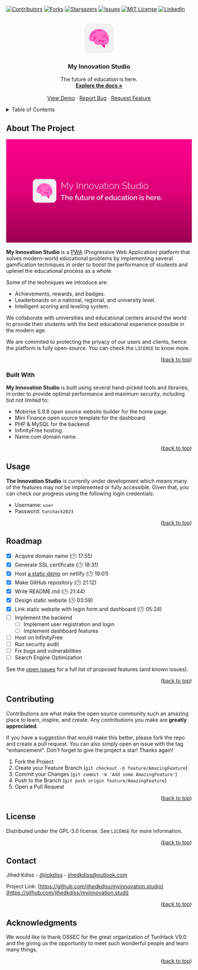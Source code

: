 <a name="readme-top"></a>

[![Contributors][contributors-shield]][contributors-url]
[![Forks][forks-shield]][forks-url]
[![Stargazers][stars-shield]][stars-url]
[![Issues][issues-shield]][issues-url]
[![MIT License][license-shield]][license-url]
[![LinkedIn][linkedin-shield]][linkedin-url]

<br />
<div align="center">
  <a href="https://github.com/jihedkdiss/myinnovation.studio">
    <img src="images/Logo.png" alt="Logo" width="80" height="80">
  </a>

  <h3 align="center">My Innovation Studio</h3>

  <p align="center">
    The future of education is here.
    <br />
    <a href="#about-the-project"><strong>Explore the docs »</strong></a>
    <br />
    <br />
    <a href="https://myinnovation.studio">View Demo</a>
    ·
    <a href="https://github.com/jihedkdiss/myinnovation.studio/issues">Report Bug</a>
    ·
    <a href="https://github.com/jihedkdiss/myinnovation.studio/issues">Request Feature</a>
  </p>
</div>

<details>
  <summary>Table of Contents</summary>
  <ol>
    <li>
      <a href="#about-the-project">About The Project</a>
      <ul>
        <li><a href="#built-with">Built With</a></li>
      </ul>
    </li>
    <li><a href="#usage">Usage</a></li>
    <li><a href="#roadmap">Roadmap</a></li>
    <li><a href="#contributing">Contributing</a></li>
    <li><a href="#license">License</a></li>
    <li><a href="#contact">Contact</a></li>
    <li><a href="#acknowledgments">Acknowledgments</a></li>
  </ol>
</details>

## About The Project

[![Product Name Screen Shot][product-screenshot]](https://myinnovation.studio)

**My Innovation Studio** is a [PWA](https://web.dev/articles/what-are-pwas) (Progressive Web Application) platform that solves modern-world educational problems by implementing several gamification techniques in order to boost the performance of students and uplevel the educational process as a whole.

 Some of the techniques we introduce are:
* Achievements, rewards, and badges.
* Leaderboards on a national, regional, and university level.
* Intelligent scoring and leveling system.

We collaborate with universities and educational centers around the world to provide their students with the best educational experience possible in the modern age.

We are commited to protecting the privacy of our users and clients, hence the platform is fully open-source. You can check the `LICENSE` to know more.

<p align="right">(<a href="#readme-top">back to top</a>)</p>

### Built With

**My Innovation Studio** is built using several hand-picked tools and libraries, in order to provide optimal performance and maximum security, including but not limited to:

* Mobirise 5.9.8 open source website builder for the home page.
* Mini Finance open source template for the dashboard.
* PHP & MySQL for the backend.
* InfinityFree hosting.
* Name.com domain name.

<p align="right">(<a href="#readme-top">back to top</a>)</p>

## Usage

**The Innovation Studio** is currently under development which means many of the features may not be implemented or fully accessible. Given that, you can check our progress using the following login credentials:
* Username: `user`
* Password: `tunihack2023`

<p align="right">(<a href="#readme-top">back to top</a>)</p>

## Roadmap
- [x] Acquire domain name (🕒 17:55)
- [x] Generate SSL certificate (🕒 18:31)
- [x] Host [a static demo](https://myinnovationstudio.netlify.app) on netlify (🕒 19:01)
- [x] Make GitHub repository (🕒 21:12)
- [x] Write README.md (🕒 21:44)
- [x] Design static website (🕒 03:59)
- [x] Link static website with login form and dashboard (🕒 05:24)
- [ ] Implement the backend
    - [ ] Implement user registration and login
    - [ ] Implement dashboard features
- [ ] Host on InfinityFree
- [ ] Run security audit
- [ ] Fix bugs and vulnerabilities
- [ ] Search Engine Optimization

See the [open issues](https://github.com/jihedkdiss/myinnovation.studio/issues) for a full list of proposed features (and known issues).

<p align="right">(<a href="#readme-top">back to top</a>)</p>

## Contributing

Contributions are what make the open source community such an amazing place to learn, inspire, and create. Any contributions you make are **greatly appreciated**.

If you have a suggestion that would make this better, please fork the repo and create a pull request. You can also simply open an issue with the tag "enhancement".
Don't forget to give the project a star! Thanks again!

1. Fork the Project
2. Create your Feature Branch (`git checkout -b feature/AmazingFeature`)
3. Commit your Changes (`git commit -m 'Add some AmazingFeature'`)
4. Push to the Branch (`git push origin feature/AmazingFeature`)
5. Open a Pull Request

<p align="right">(<a href="#readme-top">back to top</a>)</p>

## License
Distributed under the GPL-3.0 license. See `LICENSE` for more information.

<p align="right">(<a href="#readme-top">back to top</a>)</p>

## Contact
Jihed Kdiss - [@jiokdiss](https://facebook.com/jiokdiss) - jihedkdiss@outlook.com

Project Link: [https://github.com/jihedkdiss/myinnovation.studio](https://github.com/jihedkdiss/myinnovation.studi)

<p align="right">(<a href="#readme-top">back to top</a>)</p>

## Acknowledgments
We would like to thank OSSEC for the great organization of TuniHack V9.0 and the giving us the opportunity to meet such wonderful people and learn many things. 

<p align="right">(<a href="#readme-top">back to top</a>)</p>

[contributors-shield]: https://img.shields.io/github/contributors/jihedkdiss/myinnovation.studio?style=for-the-badge
[contributors-url]: https://github.com/jihedkdiss/myinnovation.studio/graphs/contributors
[forks-shield]: https://img.shields.io/github/forks/jihedkdiss/myinnovation.studio?style=for-the-badge
[forks-url]: https://github.com/jihedkdiss/myinnovation.studio/network/members
[stars-shield]: https://img.shields.io/github/stars/jihedkdiss/myinnovation.studio?style=for-the-badge
[stars-url]: https://github.com/jihedkdiss/myinnovation.studio/stargazers
[issues-shield]: https://img.shields.io/github/issues/jihedkdiss/myinnovation.studio?style=for-the-badge
[issues-url]: https://github.com/jihedkdiss/myinnovation.studio/issues
[license-shield]: https://img.shields.io/github/license/jihedkdiss/myinnovation.studio?style=for-the-badge
[license-url]: https://github.com/jihedkdiss/myinnovation.studio/blob/main/LICENSE
[linkedin-shield]: https://img.shields.io/badge/-LinkedIn-black.svg?style=for-the-badge&logo=linkedin&colorB=555
[linkedin-url]: https://linkedin.com/in/jihedkdiss
[product-screenshot]: images/Banner.png
